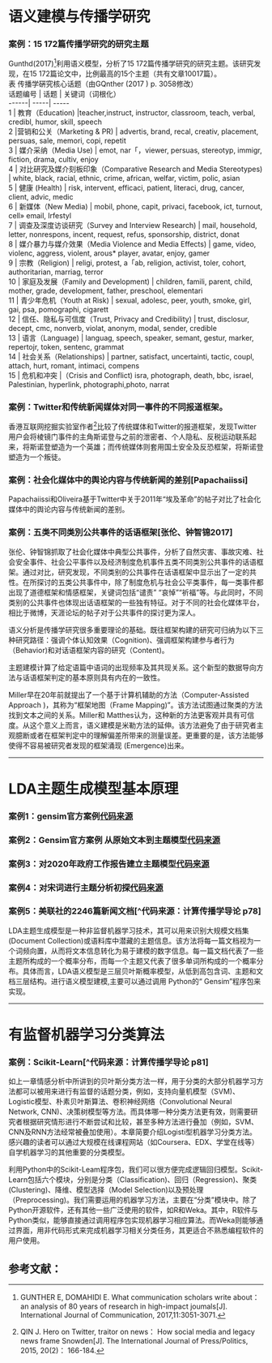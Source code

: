 # 语义建模与传播学研究
### 案例：15 172篇传播学研究的研究主题 
   Gunthd(2017)[^1]利用语义模型，分析了15 172篇传播学研究的研究主题。该研究发现，在15 172篇论文中，比例最高的15个主题（共有文章10017篇）。  
   表 传播学硏究核心话题（由GQnther (2017 ) p. 3058修改）  
   话题编号	| 话题	| 关键词（词根化）  
    ------| -----| -----  
   1 | 教育（Education)	|teacher,instruct, instructor, classroom, teach, verbal, credibl, humor, skill, speech  
   2 |营销和公关（Marketing & PR) | advertis, brand, recal, creativ, placement, persuas, sale, memori, copi, repetit  
   3 | 媒介采纳（Media Use) | emot, nar「，viewer, persuas, stereotyp, immigr, fiction, drama, cultiv, enjoy  
   4 | 对比研究及媒介刻板印象（Comparative Research and Media Stereotypes)	 | white, black, racial, ethnic, crime, african, welfar, victim, polic, asian  
   5 | 健康 (Health)	 | risk, intervent, efficaci, patient, literaci, drug, cancer, client, advic, medic  
   6 | 新媒体（New Media) | mobil, phone, capit, privaci, facebook, ict, turnout, cell» email, Irfestyl  
   7 | 调查及深度访谈研究（Survey and Interview Research) | mail, household, letter, nonrespons, incent, request, refus, sponsorship, district, donat  
   8 | 媒介暴力与媒介效果（Media Violence and Media Effects) | game, video, violenc, aggress, violent, arous* player, avatar, enjoy, gamer  
   9 | 宗教（Religion) | religi, protest, a「ab, religion, activist, toler, cohort, authoritarian, marriag, terror  
   10 | 家庭及发展（Family and Development) | children, famili, parent, child, mother, grade, development, father, preschool, elementari  
   11 | 青少年危机（Youth at Risk) | sexual, adolesc, peer, youth, smoke, girl, gai, psa, pomographi, cigarett  
   12 | 信任、隐私与可信度（Trust, Privacy and Credibility) | trust, disclosur, decept, cmc, nonverb, violat, anonym, modal, sender, credible  
   13 | 语言（Language) | languag, speech, speaker, semant, gestur, marker, repertojr, token, sentenc, grammat  
   14 | 社会关系（Relationships) | partner, satisfact, uncertainti, tactic, coupl, attach, hurt, romant, intimaci, compens  
   15 | 危机和冲突 |（Crisis and Conflict)	isra, photograph, death, bbc, israel, Palestinian, hyperlink, photographi,photo, narrat  
  
   
### 案例：Twitter和传统新闻媒体对同一事件的不同报道框架。   
   香港互联网挖掘实验室作者[^2]比较了传统媒体和Twitter的报道框架，发现Twitter用户会将棱镜门事件的主角斯诺登与之前的泄密者、个人隐私、反税运动联系起来，将斯诺登塑造为一个英雄；而传统媒体则套用国土安全及反恐框架，将斯诺登塑造为一个叛徒。  
   
### 案例：社会化媒体中的舆论内容与传统新闻的差别[Papachaiissi]  
   Papachaiissi和Oliveira基于Twitter中关于2011年“埃及革命”的帖子对比了社会化媒体中的舆论内容与传统新闻的差别。  
      
### 案例：五类不同类別公共事件的话语框架[张伦、钟智锦2017]   
   张伦、钟智锦抓取了社会化媒体中典型公共事件，分析了自然灾害、事故灾难、社会安全事件、社会公平事件以及经济制度危机事件五类不同类別公共事件的话语框架。通过对比，研究发现，不同类别的公共事件在话语框架中显示出了一定的共性。在所探讨的五类公共事件中，除了制度危机与社会公平类事件，每一类事件都出现了道德框架和情感框架，关键词包括“谴责” “哀悼”“祈福”等。与此同时，不同类别的公共事件也体现出话语框架的一些独有特征。对于不同的社会化媒体平台，相比于微博，天涯论坛的帖子对于公共事件的探讨更为深人。   
           
   语义分析是传播学研究很多重要理论的基础。既往框架构建的研究可归纳为以下三种研究路径：强调个体认知效果（Cognition)、强调框架构建参与者行为（Behavior)和对话语框架内容的研究（Content)。  
      
   主题建模计算了给定语篇中语词的出现频率及其共现关系。这个新型的数据导向方法与话语框架判定的基本原则具有内在的一致性。  
      
   Miller早在20年前就提出了一个基于计算机辅助的方法（Computer-Assisted Approach )，其称为“框架地图（Frame Mapping)”。该方法试图通过聚类的方法找到文本之间的关系。Miller和 Matthes认为，这种新的方法更客观并具有可信度。从这个意义上而言，语义建模是米勒方法的延伸。该方法避免了由于研究者主观臆断或者在框架判定中的理解偏差所带来的测量误差。更重要的是，该方法能够使得不容易被研究者发现的框架涌现 (Emergence)出来。 
    
------------- ------------- 
# LDA主题生成模型基本原理  
### 案例1：gensim官方案例[代码来源](https://chengjunwang.com/mybook/12-topic-models-update.html)  
  
### 案例2：Gensim官方案例 从原始文本到主题模型[代码来源](https://chengjunwang.com/mybook/12-topic-models-update.html)  
  
### 案例3：对2020年政府工作报告建立主题模型[代码来源](https://chengjunwang.com/mybook/12-topic-models-update.html)  

### 案例4：对宋词进行主题分析初探[代码来源](https://chengjunwang.com/mybook/12-topic-models-update.html)  
  
### 案例5：美联社的2246篇新闻文档[^代码来源：计算传播学导论 p78]  
  
 LDA主题生成模型是一种非监督机器学习技术，其可以用来识别大规模文档集 (Document Collection)或语料库中潜藏的主题信息。该方法将每一篇文档视为一个词频向置，从而将文本信息转化为易于建模的数字信息。每一篇文档代表了一些主题所构成的一个概率分布，而每一个主题又代表了很多单词所构成的一个概率分布。具体而言，LDA语义模型是三层贝叶斯概率模型，从低到高包含词、主题和文档三层结构。进行语义模型建模,主要可以通过调用 Python的“ Gensim”程序包来实现。  
   
------------- -------------  
# 有监督机器学习分类算法    
### 案例：Scikit-Learn[^代码来源：计算传播学导论 p81]  
  
 如上一章情感分析中所讲到的贝叶斯分类方法一样，用于分类的大部分机器学习方法都可以被用来进行有监督的话题分类，例如，支持向量机模型（SVM)、Logistic模型、朴素贝叶斯算法、卷积神经网络（Convolutional Neural Network, CNN)、决策树模型等方法。而具体哪一种分类方法更有效，则需要研究者根据研究情形进行不断尝试和比较，甚至多种方法进行叠加（例如，SVM、CNN及RNN方法经常被叠加使用）。本章简要介绍Logisti型机器学习分类方法。感兴趣的读者可以通过大规模在线课程网站（如Coursera、EDX、学堂在线等）自学机器学习的其他重要的分类模型。  
   
 利用Python中的Scikit-Leam程序包，我们可以很方便完成逻辑回归模型。Scikit-Learn包括六个模块，分别是分类（Classification)、回归（Regression)、聚类 (Clustering)、降维、模型选择（Model Selection)以及预处理（Preprocessing)。我们需要运用的机器学习方法，主要在“分类”模块中。除了Python开源软件，还有其他一些广泛使用的软件，如R和Weka。其中，R软件与Python类似，能够直接通过调用程序包实现机器学习相应算法。而Weka则能够通过界面，用非代码形式来完成机器学习相关分类任务，其更适合不熟悉编程软件的用户使用。  


## 参考文献：
 [^1]: GUNTHER E, DOMAHIDl E. What communication scholars write about： an analysis of 80 years of research in high-impact joumals[J]. International Journal of Communication, 2017,11:3051-3071.
 [^2]:QIN J. Hero on Twitter, traitor on news： How social media and legacy news frame Snowden[J]. The International Journal of Press/Politics, 2015, 20(2)： 166-184.
